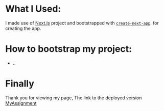 # What I Used:
I made use of [Next.js](https://nextjs.org/) project and bootstrapped with [`create-next-app`](https://github.com/vercel/next.js/tree/canary/packages/create-next-app). for creating the app.
# How to bootstrap my project:
- ..
# Finally
Thank you for viewing my page, 
The link to the deployed version 
[MyAssignment]([assignment-sov-tech-nxaefso65-kamvegwij.vercel.app](https://assignment-sov-tech-ofpsfyw9r-kamvegwij.vercel.app/))
